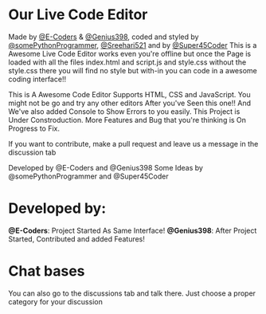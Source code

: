 # Our Live Code Editor
Made by <a href="https://github.com/E-coders">@E-Coders</a> & <a href="https://github.com/Genius398">@Genius398</a>, coded and styled by <a href="github.com/somePythonProgrammer">@somePythonProgrammer</a>, <a href="https://github.com/Sreehari521">@Sreehari521</a> and by <a href="github.com/Super45Coder">@Super45Coder</a>
This is a Awesome Live Code Editor works even you're offline but once the Page is loaded with all the files index.html and script.js and style.css without the style.css there you will find no style but with-in you can code in a awesome coding interface!!

This is A Awesome Code Editor Supports HTML, CSS and JavaScript. You might not be go and try any other editors After you've Seen this one!! And We've also added Console to Show Errors to you easily. This Project is Under Constroduction. More Features and Bug that you're thinking is On Progress to Fix.

If you want to contribute, make a pull request and leave us a message in the discussion tab

Developed by @E-Coders and @Genius398
Some Ideas by @somePythonProgrammer and @Super45Coder

# **Developed by:**
**@E-Coders**: Project Started As Same Interface!
**@Genius398**: After Project Started, Contributed and added Features!


# Chat bases

You can also go to the discussions tab and talk there. Just choose a proper category for your discussion